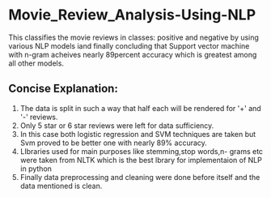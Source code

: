 # Movie_Review_Analysis-Using-NLP
 This classifies the movie reviews in classes: positive and negative by using various NLP models iand finally concluding that Support vector machine with n-gram acheives nearly 89percent accuracy which is greatest among all other models. 
 
## Concise Explanation:
1. The data is split in such a way that half each will be rendered for '+' and '-'  reviews.
2. Only 5 star or 6 star reviews were left for data sufficiency.
3. In this case both logistic regression and SVM techniques are taken but Svm proved to be better one with nearly 89% accuracy.
4. LIbraries used for main purposes like stemming,stop words,n- grams etc were taken from NLTK which is the best lbrary for implementaion of NLP in python
5. Finally data preprocessing and cleaning were done before itself and the data mentioned is clean.

